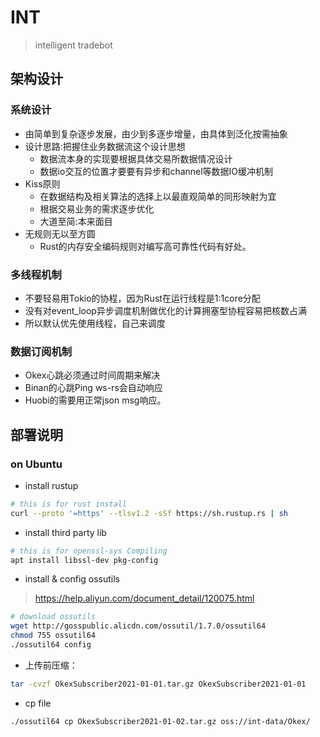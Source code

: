 # INT
> intelligent tradebot

## 架构设计
### 系统设计
- 由简单到复杂逐步发展，由少到多逐步增量，由具体到泛化按需抽象
- 设计思路:把握住业务数据流这个设计思想
  - 数据流本身的实现要根据具体交易所数据情况设计
  - 数据io交互的位置才要要有异步和channel等数据IO缓冲机制
- Kiss原则
  - 在数据结构及相关算法的选择上以最直观简单的同形映射为宜
  - 根据交易业务的需求逐步优化
  - 大道至简:本来面目
- 无规则无以至方圆
  - Rust的内存安全编码规则对编写高可靠性代码有好处。

### 多线程机制
- 不要轻易用Tokio的协程，因为Rust在运行线程是1:1core分配 
- 没有对event_loop异步调度机制做优化的计算拥塞型协程容易把核数占满 
- 所以默认优先使用线程，自己来调度
### 数据订阅机制
- Okex心跳必须通过时间周期来解决
- Binan的心跳Ping ws-rs会自动响应
- Huobi的需要用正常json msg响应。

## 部署说明
### on Ubuntu
- install rustup
```bash
# this is for rust install
curl --proto '=https' --tlsv1.2 -sSf https://sh.rustup.rs | sh
```
- install third party lib
```bash
# this is for openssl-sys Compiling
apt install libssl-dev pkg-config
```
- install & config ossutils
> https://help.aliyun.com/document_detail/120075.html
```bash
# download ossutils
wget http://gosspublic.alicdn.com/ossutil/1.7.0/ossutil64  
chmod 755 ossutil64
./ossutil64 config

```
- 上传前压缩：
```bash
tar -cvzf OkexSubscriber2021-01-01.tar.gz OkexSubscriber2021-01-01
```
- cp file
```bash
./ossutil64 cp OkexSubscriber2021-01-02.tar.gz oss://int-data/Okex/
```


